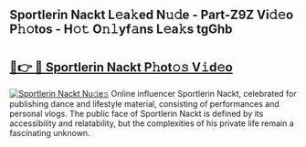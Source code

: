 ## Sportlerin Nackt L𝚎a𝚔ed N𝚞𝚍e - Part-Z9Z Vi𝚍𝚎o P𝚑𝚘tos - H𝚘𝚝 O𝚗𝚕yf𝚊ns L𝚎a𝚔s tgGhb

# <h2><a href="http://kfdtcd.oniu.top/?m=Sportlerin+Nackt">🔗👉 🔴 Sportlerin Nackt P𝚑ot𝚘𝚜 V𝚒d𝚎o</a></h2>

[![Sportlerin Nackt Nu𝚍e𝚜](https://i.imgur.com/0qMVB7G.gif)](http://kfdtcd.oniu.top/?m=Sportlerin+Nackt)
Online influencer Sportlerin Nackt, celebrated for publishing dance and lifestyle material, consisting of performances and personal vlogs. The public face of Sportlerin Nackt is defined by its accessibility and relatability, but the complexities of his private life remain a fascinating unknown.  
